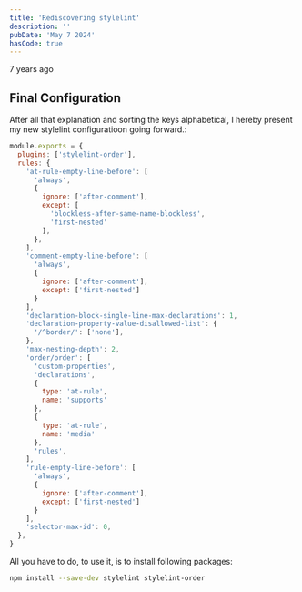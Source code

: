 ```yaml
---
title: 'Rediscovering stylelint'
description: ''
pubDate: 'May 7 2024'
hasCode: true
---
```


7 years ago




## Final Configuration

After all that explanation and sorting the keys alphabetical, I hereby present my new stylelint configuratioon going forward.:

```js
module.exports = {
  plugins: ['stylelint-order'],
  rules: {
    'at-rule-empty-line-before': [
      'always',
      {
        ignore: ['after-comment'],
        except: [
          'blockless-after-same-name-blockless',
          'first-nested'
        ],
      },
    ],
    'comment-empty-line-before': [
      'always',
      {
        ignore: ['after-comment'],
        except: ['first-nested']
      }
    ],
    'declaration-block-single-line-max-declarations': 1,
    'declaration-property-value-disallowed-list': {
      '/^border/': ['none'],
    },
    'max-nesting-depth': 2,
    'order/order': [
      'custom-properties',
      'declarations',
      {
        type: 'at-rule',
        name: 'supports'
      },
      {
        type: 'at-rule',
        name: 'media'
      },
      'rules',
    ],
    'rule-empty-line-before': [
      'always',
      {
        ignore: ['after-comment'],
        except: ['first-nested']
      }
    ],
    'selector-max-id': 0,
  },
}
```

All you have to do, to use it, is to install following packages:

```sh
npm install --save-dev stylelint stylelint-order
```